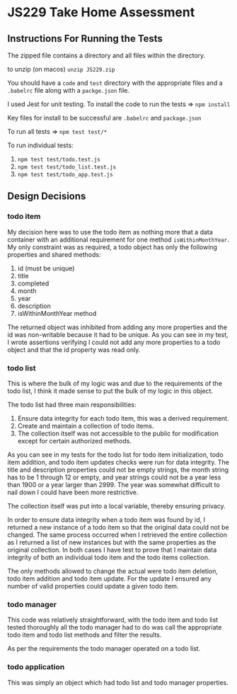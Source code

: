 # JS229 Take Home Assessment

## Instructions For Running the Tests
The zipped file contains a directory and all files within the directory.

to unzip (on macos) ```unzip JS229.zip```

You should have a ```code``` and ```test``` directory with the appropriate files and a ```.babelrc``` file along
with a ```packge.json``` file.

I used Jest for unit testing.  To install the code to run the tests => ```npm install```

Key files for install to be successful are ```.babelrc``` and ```package.json```

To run all tests =>  ```npm test test/*```

To run individual tests:

1. ```npm test test/todo.test.js```
2. ```npm test test/todo_list.test.js```
3. ```npm test test/todo_app.test.js```

## Design Decisions

### todo item

My decision here was to use the todo item as nothing more that a data container with an additional requirement
for one method ```isWithinMonthYear```.  My only constraint was as required, a todo object has only the 
following properties and shared methods:
1. id (must be unique) 
2. title
3. completed
4. month
5. year
6. description
7. isWithinMonthYear method

The returned object was inhibited from adding any more properties and the id was non-writable because it had to be
unique.  As you can see in my test, I wrote assertions verifying I could not add any more properties to a todo object
and that the id property was read only.

### todo list

This is where the bulk of my logic was and due to the requirements of the todo list, I think it made sense to
put the bulk of my logic in this object.

The todo list had three main responsibilities:
1. Ensure data integrity for each todo item, this was a derived requirement.
2. Create and maintain a collection of todo items.
3. The collection itself was not accessible to the public for modification except for certain authorized methods.

As you can see in my tests for the todo list for todo item initialization, todo item addition, and todo item updates
checks were run for data integrity.  The title and description properties could not be empty strings, the
month string has to be 1 through 12 or empty, and year strings could not be a year less than 1900 or a year larger than
2999.  The year was somewhat difficult to nail down I could have been more restrictive. 

The collection itself was put into a local variable, thereby ensuring privacy.

In order to ensure data integrity when a todo item was found by id, I returned a new instance of a todo item so
that the original data could not be changed.  The same process occurred when I retrieved the entire collection as
I returned a list of new instances but with the same properties as the original collection.  In both cases I have
test to prove that I maintain data integrity of both an individual todo item and the todo items collection.    

The only methods allowed to change the actual were todo item deletion, todo item addition and todo item update.  For
the update I ensured any number of valid properties could update a given todo item.

### todo manager

This code was relatively straightforward, with the todo item and todo list tested thoroughly all the todo manager
had to do was call the appropriate todo item and todo list methods and filter the results.

As per the requirements the todo manager operated on a todo list.

### todo application

This was simply an object which had todo list and todo manager properties.

